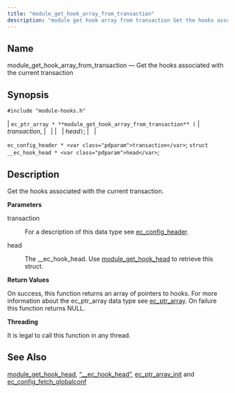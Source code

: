 ```yaml
---
title: "module_get_hook_array_from_transaction"
description: "module get hook array from transaction Get the hooks associated with the current transaction ec ptr array module get hook array from transaction transaction head ec config header transaction struct ec hook head head Get the hooks associated with the current transaction transaction For a description of this data type..."
---
```


<a name="apis.module_get_hook_array_from_transaction"></a> 
## Name

module_get_hook_array_from_transaction — Get the hooks associated with the current transaction

## Synopsis

`#include "module-hooks.h"`

| `ec_ptr_array * **module_get_hook_array_from_transaction** (` | <var class="pdparam">transaction</var>, |   |
|   | <var class="pdparam">head</var>`)`; |   |

`ec_config_header * <var class="pdparam">transaction</var>`;
`struct __ec_hook_head * <var class="pdparam">head</var>`;<a name="idp58050928"></a> 
## Description

Get the hooks associated with the current transaction.

**<a name="idp58052160"></a> Parameters**

<dl class="variablelist">

<dt>transaction</dt>

<dd>

For a description of this data type see [ec_config_header](/momentum/3/3-api/structs-ec-config-header).

</dd>

<dt>head</dt>

<dd>

The __ec_hook_head. Use [module_get_hook_head](/momentum/3/3-api/apis-module-get-hook-head) to retrieve this struct.

</dd>

</dl>

**<a name="idp58058256"></a> Return Values**

On success, this function returns an array of pointers to hooks. For more information about the ec_ptr_array data type see [ec_ptr_array](/momentum/3/3-api/structs-ec-ptr-array). On failure this function returns NULL.

**<a name="idp58060032"></a> Threading**

It is legal to call this function in any thread.

<a name="idp58061456"></a> 
## See Also

[module_get_hook_head](/momentum/3/3-api/apis-module-get-hook-head), [“__ec_hook_head”](/momentum/3/3-api/structs-ec-hook-head), [ec_ptr_array_init](/momentum/3/3-api/apis-ec-ptr-array-init) and [ec_config_fetch_globalconf](/momentum/3/3-api/apis-ec-config-fetch-globalconf)